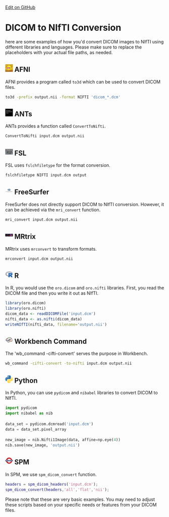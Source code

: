 [Edit on GitHub](https://github.com/cmi-dair/NeuRosetta/edit/main/src/data_format_conversion/dicom_to_nifti_conversion.md)
# DICOM to NIfTI Conversion

here are some examples of how you'd convert DICOM images to NIfTI using different libraries and languages. Please make sure to replace the placeholders with your actual file paths, as needed.

## <img src="../icons/afni.png" height="24px" /> AFNI

AFNI provides a program called `to3d` which can be used to convert DICOM files.

```bash
to3d -prefix output.nii -format NIFTI 'dicom_*.dcm'
```

## <img src="../icons/ants.png" height="24px" /> ANTs

ANTs provides a function called `ConvertToNifti`.

```bash
ConvertToNifti input.dcm output.nii
```

## <img src="../icons/fsl.png" height="24px" /> FSL

FSL uses `fslchfiletype` for the format conversion.

```bash
fslchfiletype NIFTI input.dcm output
```

## <img src="../icons/freesurfer.png" height="24px" /> FreeSurfer

FreeSurfer does not directly support DICOM to NIfTI conversion. However, it can be achieved via the `mri_convert` function.

```bash
mri_convert input.dcm output.nii
```

## <img src="../icons/mrtrix.png" height="24px" /> MRtrix

MRtrix uses `mrconvert` to transform formats.

```bash
mrconvert input.dcm output.nii
```

## <img src="../icons/r.png" height="24px" /> R

In R, you would use the `oro.dicom` and `oro.nifti` libraries. First, you read the DICOM file and then you write it out as NIfTI.

```R
library(oro.dicom)
library(oro.nifti)
dicom_data <- readDICOMFile('input.dcm')
nifti_data <- as.nifti(dicom_data)
writeNIfTI(nifti_data, filename='output.nii')
```

## <img src="../icons/workbench_command.png" height="24px" /> Workbench Command

The 'wb_command -cifti-convert' serves the purpose in Workbench.

```bash
wb_command -cifti-convert -to-nifti input.dcm output.nii
```

## <img src="../icons/python.png" height="24px" /> Python

In Python, you can use `pydicom` and `nibabel` libraries to convert DICOM to NIfTI.

```python
import pydicom
import nibabel as nib

data_set = pydicom.dcmread('input.dcm')
data = data_set.pixel_array

new_image = nib.Nifti1Image(data, affine=np.eye(4))
nib.save(new_image, 'output.nii')
```

## <img src="../icons/spm.png" height="24px" /> SPM

In SPM, we use `spm_dicom_convert` function.

```matlab
headers = spm_dicom_headers('input.dcm');
spm_dicom_convert(headers,'all','flat','nii');
```

Please note that these are very basic examples. You may need to adjust these scripts based on your specific needs or features from your DICOM files.